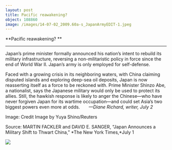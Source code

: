 ```yaml
---
layout: post
title: Pacific reawakening? 
object: 108860
image: /images/14-07-02_2009.60a-s_JapanArmyEDIT-1.jpeg
---
```

**Pacific reawakening? **

****

Japan’s prime minister formally announced his nation’s intent to rebuild its military infrastructure, reversing a non-militaristic policy in force since the end of World War II. Japan’s army is only employed for self-defense.

Faced with a growing crisis in its neighboring waters, with China claiming disputed islands and exploring deep-sea oil deposits, Japan is now reasserting itself as a force to be reckoned with. Prime Minister Shinzo Abe, a nationalist, says the Japanese military would only be used to protect its allies. Still, the hawkish response is likely to anger the Chinese—who have never forgiven Japan for its wartime occupation—and could set Asia’s two biggest powers even more at odds.       *—Diane Richard, writer, July 2*

Image: Credit Image by Yuya Shino/Reuters

Source: MARTIN FACKLER and DAVID E. SANGER, “Japan Announces a Military Shift to Thwart China,” *The New York Times,*July 1

![]({{siteurl.base}}/images/14-07-02_2009.60a-s_JapanArmyEDIT-1.jpeg)
